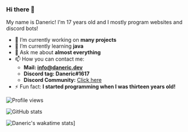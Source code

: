 ### Hi there 👋
My name is Daneric! I'm 17 years old and I mostly program websites and discord bots!

- 🔭 I’m currently working on **many projects** 
- 🌱 I’m currently learning **java**
- 💬 Ask me about **almost everything**
- 📫 How you can contact me:
  - **Mail: info@daneric.dev**
  - **Discord tag: Daneric#1617**
  - **Discord Community:** [Click here](https://discord.gg/zxrp4hS)
- ⚡ Fun fact: **I started programming when I was thirteen years old!**

![Profile views](https://gpvc.arturio.dev/DanericNetwork)  

![GitHub stats](https://github-readme-stats.vercel.app/api?username=DanericNetwork&show_icons=true)  

![Daneric's wakatime stats](https://github-readme-stats.vercel.app/api/wakatime?username=@Daneric)]

<!-- ![GitHub metrics](https://metrics.lecoq.io/DanericNetwork) -->

<!--START_SECTION:waka-->
<!--END_SECTION:waka-->
